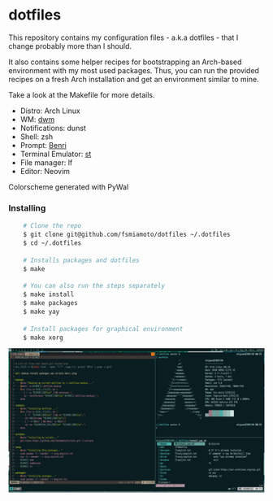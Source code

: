 # dotfiles

This repository contains my configuration files - a.k.a dotfiles - that I change probably more than I should.

It also contains some helper recipes for bootstrapping an Arch-based environment with 
my most used packages. Thus, you can run the provided recipes on a fresh Arch installation 
and get an environment similar to mine. 

Take a look at the Makefile for more details.

- Distro: Arch Linux
- WM: [dwm](https://github.com/fsmiamoto/dwm)
- Notifications: dunst
- Shell: zsh
- Prompt: [Benri](https://github.com/fsmiamoto/benri)
- Terminal Emulator: [st](https://github.com/fsmiamoto/st)
- File manager: lf
- Editor: Neovim

Colorscheme generated with PyWal

### Installing

```sh
    # Clone the repo
    $ git clone git@github.com/fsmiamoto/dotfiles ~/.dotfiles
    $ cd ~/.dotfiles

    # Installs packages and dotfiles 
    $ make

    # You can also run the steps separately
    $ make install
    $ make packages
    $ make yay

    # Install packages for graphical environment
    $ make xorg
```

![Preview](./setup.png)
